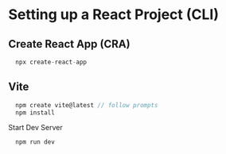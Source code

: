 # Setting up a React Project (CLI)

## Create React App (CRA)

```js
  npx create-react-app
```

## Vite

```js
  npm create vite@latest // follow prompts
  npm install
```

Start Dev Server

```js
  npm run dev
```
